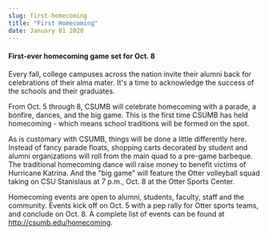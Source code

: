 ```yaml
---
slug: first-homecoming
title: "First Homecoming"
date: January 01 2020
---
```


<h4>First-ever homecoming game set for Oct. 8</h4><p>Every fall, college campuses across the nation invite their alumni back for celebrations of their alma mater. It's a time to acknowledge the success of the schools and their graduates.
</p><p>From Oct. 5 through 8, CSUMB will celebrate homecoming with a parade, a bonfire, dances, and the big game. This is the first time CSUMB has held homecoming &#45; which means school traditions will be formed on the spot.
</p><p>As is customary with CSUMB, things will be done a little differently here. Instead of fancy parade floats, shopping carts decorated by student and alumni organizations will roll from the main quad to a pre&#45;game barbeque. The traditional homecoming dance will raise money to benefit victims of Hurricane Katrina. And the "big game" will feature the Otter volleyball squad taking on CSU Stanislaus at 7 p.m., Oct. 8 at the Otter Sports Center.
</p><p>Homecoming events are open to alumni, students, faculty, staff and the community. Events kick off on Oct. 5 with a pep rally for Otter sports teams, and conclude on Oct. 8. A complete list of events can be found at <a href="http://csumb.edu/homecoming">http://csumb.edu/homecoming</a>.
</p>
